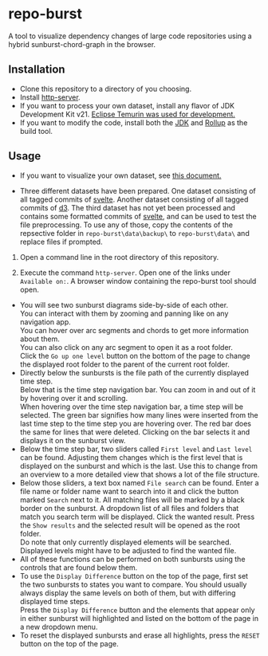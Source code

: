 # repo-burst

A tool to visualize dependency changes of large code repositories using a hybrid sunburst-chord-graph in the browser.

## Installation

- Clone this repository to a directory of you choosing.  
- Install [http-server](https://github.com/http-party/http-server).
- If you want to process your own dataset, install any flavor of JDK Development Kit v21. [Eclipse Temurin was used for development.](https://adoptium.net/temurin/releases/?package=jdk&version=21)  
- If you want to modify the code, install both the [JDK](https://adoptium.net/temurin/releases/?package=jdk&version=21) and [Rollup](https://rollupjs.org/) as the build tool.

## Usage

- If you want to visualize your own dataset, see [this document.](./dataset_preparation.md)

- Three different datasets have been prepared. One dataset consisting of all tagged commits of [svelte](https://github.com/sveltejs/svelte). Another dataset consisting of all tagged commits of [d3](https://github.com/d3/d3). The third dataset has not yet been processed and contains some formatted commits of [svelte](https://github.com/sveltejs/svelte), and can be used to test the file preprocessing.
To use any of those, copy the contents of the repsective folder in `repo-burst\data\backup\` to `repo-burst\data\` and replace files if prompted.

1. Open a command line in the root directory of this repository.

2. Execute the command `http-server`. Open one of the links under `Available on:`. A browser window containing the repo-burst tool should open.


- You will see two sunburst diagrams side-by-side of each other.  
You can interact with them by zooming and panning like on any navigation app.  
You can hover over arc segments and chords to get more information about them.  
You can also click on any arc segment to open it as a root folder.  
Click the `Go up one level` button on the bottom of the page to change the displayed root folder to the parent of the current root folder.
- Directly below the sunbursts is the file path of the currently displayed time step.  
Below that is the time step navigation bar. You can zoom in and out of it by hovering over it and scrolling.  
When hovering over the time step navigation bar, a time step will be selected. The green bar signifies how many lines were inserted from the last time step to the time step you are hovering over. The red bar does the same for lines that were deleted. Clicking on the bar selects it and displays it on the sunburst view.
- Below the time step bar, two sliders called `First level` and `Last level` can be found. Adjusting them changes which is the first level that is displayed on the sunburst and which is the last. Use this to change from an overview to a more detailed view that shows a lot of the file structure.
- Below those sliders, a text box named `File search` can be found. Enter a file name or folder name want to search into it and click the button marked `Search` next to it. All matching files will be marked by a black border on the sunburst. A dropdown list of all files and folders that match you search term will be displayed. Click the wanted result. Press the `Show results` and the selected result will be opened as the root folder.  
Do note that only currently displayed elements will be searched. Displayed levels might have to be adjusted to find the wanted file.
- All of these functions can be performed on both sunbursts using the controls that are found below them.
- To use the `Display Difference` button on the top of the page, first set the two sunbursts to states you want to compare. You should usually always display the same levels on both of them, but with differing displayed time steps.  
Press the `Display Difference` button and the elements that appear only in either sunburst will highlighted and listed on the bottom of the page in a new dropdown menu.
- To reset the displayed sunbursts and erase all highlights, press the `RESET` button on the top of the page.
